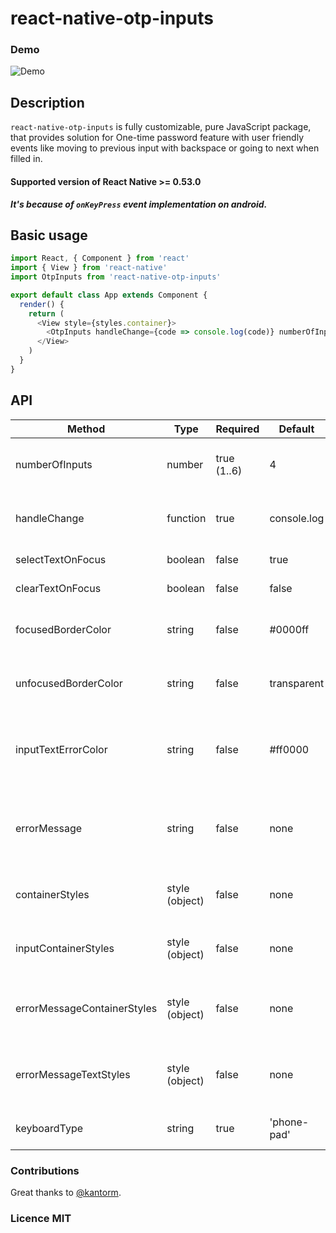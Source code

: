 # react-native-otp-inputs

### Demo

![Demo](https://user-images.githubusercontent.com/17621507/36565065-a03b98b0-181f-11e8-9a54-09d978bec892.gif)

## Description

`react-native-otp-inputs` is fully customizable, pure JavaScript package, that provides solution for One-time password feature with user friendly events like moving to previous input with backspace or going to next when filled in.

#### Supported version of React Native >= 0.53.0

**_It's because of `onKeyPress` event implementation on android._**

## Basic usage

```js
import React, { Component } from 'react'
import { View } from 'react-native'
import OtpInputs from 'react-native-otp-inputs'

export default class App extends Component {
  render() {
    return (
      <View style={styles.container}>
        <OtpInputs handleChange={code => console.log(code)} numberOfInputs={6} />
      </View>
    )
  }
}
```

## API

| Method                      | Type           | Required    | Default     | Description                                                  |
| --------------------------- | -------------- | ----------- | ----------- | ------------------------------------------------------------ |
| numberOfInputs              | number         | true (1..6) | 4           | How many inputs should be rendered                           |
| handleChange                | function       | true        | console.log | Returns otp code which is typed in inputs                    |
| selectTextOnFocus           | boolean        | false       | true        | prop for input                                               |
| clearTextOnFocus            | boolean        | false       | false       | prop for input                                               |
| focusedBorderColor          | string         | false       | #0000ff     | borderColor of input when focused                            |
| unfocusedBorderColor        | string         | false       | transparent | borderColor of input when not focused                        |
| inputTextErrorColor         | string         | false       | #ff0000     | Color of text inside input container when error is passed in |
| errorMessage                | string         | false       | none        | Error message that is displayed above inputs                 |
| containerStyles             | style (object) | false       | none        | Styles applied to whole container                            |
| inputContainerStyles        | style (object) | false       | none        | Styles applied to each input container                       |
| errorMessageContainerStyles | style (object) | false       | none        | Styles applied to error message container                    |
| errorMessageTextStyles      | style (object) | false       | none        | Styles applied to error message text                         |
| keyboardType                | string         | true        | 'phone-pad' | Keyboard type for inputs                                     |

### Contributions

Great thanks to [@kantorm](https://github.com/kantorm).

### Licence MIT
